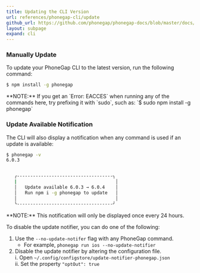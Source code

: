 ```yaml
---
title: Updating the CLI Version
url: references/phonegap-cli/update
github_url: https://github.com/phonegap/phonegap-docs/blob/master/docs/references/phonegap-cli/update.html.md
layout: subpage
expand: cli
---
```

 
### Manually Update

To update your PhoneGap CLI to the latest version, run the following command:

```bash
$ npm install -g phonegap
```

<div class="alert--info">**NOTE:** If you get an `Error: EACCES` when running any of the commands here, try prefixing it with `sudo`, such as:
    `$ sudo npm install -g phonegap` </div>

### Update Available Notification

The CLI will also display a notification when any command is used if an update is available:

```bash
$ phonegap -v
6.0.3


   ╭------------------------------------╮
   |                                     │
   │   Update available 6.0.3 → 6.0.4    │
   │   Run npm i -g phonegap to update   │
   │                                     │
   ╰------------------------------------╯
```

<div class="alert--info">**NOTE:** This notification will only be displayed once every 24 hours.</div>

To disable the update notifier, you can do one of the following:

1. Use the `--no-update-notifer` flag with any PhoneGap command.
    * For example, `phonegap run ios --no-update-notifier`
2. Disable the update notifier by altering the configuration file.  
    i. Open `~/.config/configstore/update-notifier-phonegap.json`  
    ii. Set the property `"optOut": true`
